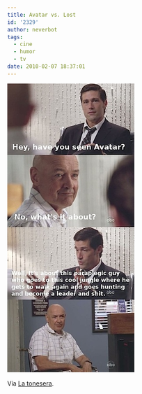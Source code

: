 ```yaml
---
title: Avatar vs. Lost
id: '2329'
author: neverbot
tags:
  - cine
  - humor
  - tv
date: 2010-02-07 18:37:01
---
```


![201002071836.jpg](./avatar-vs-lost/201002071836.jpg)

Vía [La tonesera](http://johntones.tumblr.com/post/372137109/via-guillermolo).